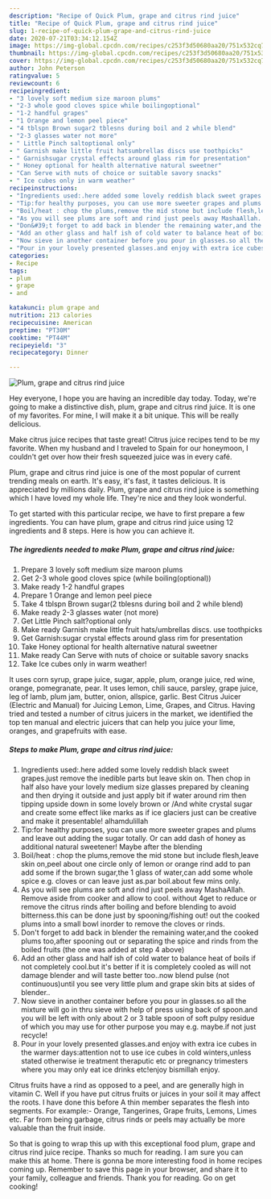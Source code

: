 ```yaml
---
description: "Recipe of Quick Plum, grape and citrus rind juice"
title: "Recipe of Quick Plum, grape and citrus rind juice"
slug: 1-recipe-of-quick-plum-grape-and-citrus-rind-juice
date: 2020-07-21T03:34:12.154Z
image: https://img-global.cpcdn.com/recipes/c253f3d50680aa20/751x532cq70/plum-grape-and-citrus-rind-juice-recipe-main-photo.jpg
thumbnail: https://img-global.cpcdn.com/recipes/c253f3d50680aa20/751x532cq70/plum-grape-and-citrus-rind-juice-recipe-main-photo.jpg
cover: https://img-global.cpcdn.com/recipes/c253f3d50680aa20/751x532cq70/plum-grape-and-citrus-rind-juice-recipe-main-photo.jpg
author: John Peterson
ratingvalue: 5
reviewcount: 6
recipeingredient:
- "3 lovely soft medium size maroon plums"
- "2-3 whole good cloves spice while boilingoptional"
- "1-2 handful grapes"
- "1 Orange and lemon peel piece"
- "4 tblspn Brown sugar2 tblesns during boil and 2 while blend"
- "2-3 glasses water not more"
- " Little Pinch saltoptional only"
- " Garnish make little fruit hatsumbrellas discs use toothpicks"
- " Garnishsugar crystal effects around glass rim for presentation"
- " Honey optional for health alternative natural sweetner"
- "Can Serve with nuts of choice or suitable savory snacks"
- " Ice cubes only in warm weather"
recipeinstructions:
- "Ingredients used:.here added some lovely reddish black sweet grapes.just remove the inedible parts but leave skin on. Then chop in half also have your lovely medium size glasses prepared by cleaning and then drying it outside and just apply bit if water around rim then tipping upside down in some lovely brown or /And white crystal sugar and create some effect like marks as if ice glaciers just can be creative and make it presentable! alhamdulillah"
- "Tip:for healthy purposes, you can use more sweeter grapes and plums and leave out adding the sugar totally. Or can add dash of honey as additional natural sweetener! Maybe after the blending"
- "Boil/heat : chop the plums,remove the mid stone but include flesh,leave skin on,peel about one circle only of lemon or orange rind add to pan add some if the brown sugar,the 1 glass of water,can add some whole spice e.g. cloves or can leave just as.par boil.about few mins only."
- "As you will see plums are soft and rind just peels away MashaAllah. Remove aside from cooker and allow to cool. without 4get to reduce or remove the citrus rinds after boiling and before blending to avoid bitterness.this can be done just by spooning/fishing out! out the cooked plums into a small bowl inorder to remove the cloves or rinds."
- "Don&#39;t forget to add back in blender the remaining water,and the cooked plums too,after spooning out or separating the spice and rinds from the boiled fruits (the one was added at step 4 above)"
- "Add an other glass and half ish of cold water to balance heat of boils if not completely cool.but it&#39;s better if it is completely cooled as will not damage blender and will taste better too..now blend pulse (not continuous)until you see very little plum and grape skin bits at sides of blender.."
- "Now sieve in another container before you pour in glasses.so all the mixture will go in thru sieve with help of press using back of spoon.and you will be left with only about 2 or 3 table spoon of soft pulpy residue of which you may use for other purpose you may e.g. maybe.if not just recycle!"
- "Pour in your lovely presented glasses.and enjoy with extra ice cubes in the warmer days:attention not to use ice cubes in cold winters,unless stated otherwise ie treatment theraputic etc or pregnancy trimesters where you may only eat ice drinks etc!enjoy bismillah enjoy."
categories:
- Recipe
tags:
- plum
- grape
- and

katakunci: plum grape and 
nutrition: 213 calories
recipecuisine: American
preptime: "PT30M"
cooktime: "PT44M"
recipeyield: "3"
recipecategory: Dinner

---
```



![Plum, grape and citrus rind juice](https://img-global.cpcdn.com/recipes/c253f3d50680aa20/751x532cq70/plum-grape-and-citrus-rind-juice-recipe-main-photo.jpg)

Hey everyone, I hope you are having an incredible day today. Today, we're going to make a distinctive dish, plum, grape and citrus rind juice. It is one of my favorites. For mine, I will make it a bit unique. This will be really delicious.

Make citrus juice recipes that taste great! Citrus juice recipes tend to be my favorite. When my husband and I traveled to Spain for our honeymoon, I couldn&#39;t get over how their fresh squeezed juice was in every café.

Plum, grape and citrus rind juice is one of the most popular of current trending meals on earth. It's easy, it's fast, it tastes delicious. It is appreciated by millions daily. Plum, grape and citrus rind juice is something which I have loved my whole life. They're nice and they look wonderful.


To get started with this particular recipe, we have to first prepare a few ingredients. You can have plum, grape and citrus rind juice using 12 ingredients and 8 steps. Here is how you can achieve it.

<!--inarticleads1-->

##### The ingredients needed to make Plum, grape and citrus rind juice:

1. Prepare 3 lovely soft medium size maroon plums
1. Get 2-3 whole good cloves spice (while boiling(optional))
1. Make ready 1-2 handful grapes
1. Prepare 1 Orange and lemon peel piece
1. Take 4 tblspn Brown sugar(2 tblesns during boil and 2 while blend)
1. Make ready 2-3 glasses water (not more)
1. Get  Little Pinch salt?optional only
1. Make ready  Garnish make little fruit hats/umbrellas discs. use toothpicks
1. Get  Garnish:sugar crystal effects around glass rim for presentation
1. Take  Honey optional for health alternative natural sweetner
1. Make ready Can Serve with nuts of choice or suitable savory snacks
1. Take  Ice cubes only in warm weather!


It uses corn syrup, grape juice, sugar, apple, plum, orange juice, red wine, orange, pomegranate, pear. It uses lemon, chili sauce, parsley, grape juice, leg of lamb, plum jam, butter, onion, allspice, garlic. Best Citrus Juicer (Electric and Manual) for Juicing Lemon, Lime, Grapes, and Citrus. Having tried and tested a number of citrus juicers in the market, we identified the top ten manual and electric juicers that can help you juice your lime, oranges, and grapefruits with ease. 

<!--inarticleads2-->

##### Steps to make Plum, grape and citrus rind juice:

1. Ingredients used:.here added some lovely reddish black sweet grapes.just remove the inedible parts but leave skin on. Then chop in half also have your lovely medium size glasses prepared by cleaning and then drying it outside and just apply bit if water around rim then tipping upside down in some lovely brown or /And white crystal sugar and create some effect like marks as if ice glaciers just can be creative and make it presentable! alhamdulillah
1. Tip:for healthy purposes, you can use more sweeter grapes and plums and leave out adding the sugar totally. Or can add dash of honey as additional natural sweetener! Maybe after the blending
1. Boil/heat : chop the plums,remove the mid stone but include flesh,leave skin on,peel about one circle only of lemon or orange rind add to pan add some if the brown sugar,the 1 glass of water,can add some whole spice e.g. cloves or can leave just as.par boil.about few mins only.
1. As you will see plums are soft and rind just peels away MashaAllah. Remove aside from cooker and allow to cool. without 4get to reduce or remove the citrus rinds after boiling and before blending to avoid bitterness.this can be done just by spooning/fishing out! out the cooked plums into a small bowl inorder to remove the cloves or rinds.
1. Don&#39;t forget to add back in blender the remaining water,and the cooked plums too,after spooning out or separating the spice and rinds from the boiled fruits (the one was added at step 4 above)
1. Add an other glass and half ish of cold water to balance heat of boils if not completely cool.but it&#39;s better if it is completely cooled as will not damage blender and will taste better too..now blend pulse (not continuous)until you see very little plum and grape skin bits at sides of blender..
1. Now sieve in another container before you pour in glasses.so all the mixture will go in thru sieve with help of press using back of spoon.and you will be left with only about 2 or 3 table spoon of soft pulpy residue of which you may use for other purpose you may e.g. maybe.if not just recycle!
1. Pour in your lovely presented glasses.and enjoy with extra ice cubes in the warmer days:attention not to use ice cubes in cold winters,unless stated otherwise ie treatment theraputic etc or pregnancy trimesters where you may only eat ice drinks etc!enjoy bismillah enjoy.


Citrus fruits have a rind as opposed to a peel, and are generally high in vitamin C. Well if you have put citrus fruits or juices in your soil it may affect the roots. I have done this before A thin member separates the flesh into segments. For example:- Orange, Tangerines, Grape fruits, Lemons, Limes etc. Far from being garbage, citrus rinds or peels may actually be more valuable than the fruit inside. 

So that is going to wrap this up with this exceptional food plum, grape and citrus rind juice recipe. Thanks so much for reading. I am sure you can make this at home. There is gonna be more interesting food in home recipes coming up. Remember to save this page in your browser, and share it to your family, colleague and friends. Thank you for reading. Go on get cooking!

